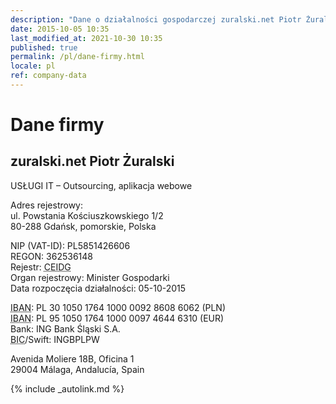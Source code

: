 ```yaml
---
description: "Dane o działalności gospodarczej zuralski.net Piotr Żuralski"
date: 2015-10-05 10:35
last_modified_at: 2021-10-30 10:35
published: true
permalink: /pl/dane-firmy.html
locale: pl
ref: company-data
---
```


# Dane firmy

## zuralski.net Piotr Żuralski

USŁUGI IT – Outsourcing, aplikacja webowe

Adres rejestrowy:<br />
ul. Powstania Kościuszkowskiego 1/2<br />
80-288 Gdańsk, pomorskie, Polska<br />

NIP (VAT-ID): PL5851426606<br />
REGON: 362536148<br />
Rejestr: <abbr title="Centralna Ewidencja i Informacja o Działalności Gospodarczej">CEIDG</abbr><br />
Organ rejestrowy: Minister Gospodarki<br />
Data rozpoczęcia działalności: 05-10-2015<br />

<abbr title="International Bank Account Number">IBAN</abbr>: PL 30 1050 1764 1000 0092 8608 6062 (PLN)<br />
<abbr title="International Bank Account Number">IBAN</abbr>: PL 95 1050 1764 1000 0097 4644 6310 (EUR)<br />
Bank: ING Bank Śląski S.A.<br />
<abbr title="Business Identifier Code">BIC</abbr>/Swift: INGBPLPW<br />

Avenida Moliere 18B, Oficina 1<br />
29004 Málaga, Andalucía, Spain<br />

{% include _autolink.md %}
